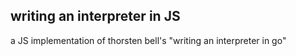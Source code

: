## writing an interpreter in JS

a JS implementation of thorsten bell's "writing an interpreter in go"